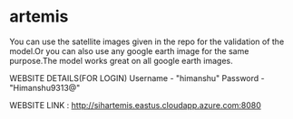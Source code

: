 # artemis

You can use the satellite images given in the repo for the validation of the model.Or you can also use any google earth image for the same purpose.The model works great on all google earth images.

WEBSITE DETAILS(FOR LOGIN)
Username - "himanshu"
Password - "Himanshu9313@"


WEBSITE LINK : http://sihartemis.eastus.cloudapp.azure.com:8080

